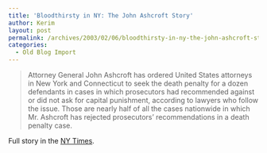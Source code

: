 ```yaml
---
title: 'Bloodthirsty in NY: The John Ashcroft Story'
author: Kerim
layout: post
permalink: /archives/2003/02/06/bloodthirsty-in-ny-the-john-ashcroft-story/
categories:
  - Old Blog Import
---
```


>   Attorney General John Ashcroft has ordered United States attorneys in New York and Connecticut to seek the death penalty for a dozen defendants in cases in which prosecutors had recommended against or did not ask for capital punishment, according to lawyers who follow the issue. Those are nearly half of all the cases nationwide in which Mr. Ashcroft has rejected prosecutors&#8217; recommendations in a death penalty case.


Full story in the <a href="http://www.nytimes.com/2003/02/06/nyregion/06DEAT.html?pagewanted=all&position=top" onclick="_gaq.push(['_trackEvent', 'outbound-article', 'http://www.nytimes.com/2003/02/06/nyregion/06DEAT.html?pagewanted=all&position=top', 'NY Times']);" >NY Times</a>.


